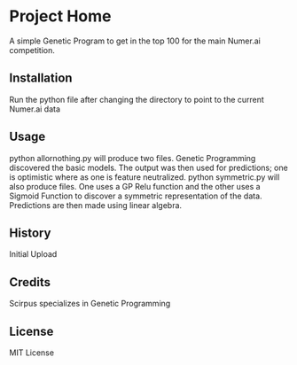 # Project Home

A simple Genetic Program to get in the top 100 for the main Numer.ai competition.

## Installation

Run the python file after changing the directory to point to the current Numer.ai data

## Usage

python allornothing.py will produce two files.  Genetic Programming discovered the basic models. The output was then used for predictions; one is optimistic where as one is feature neutralized.
python symmetric.py will also produce files.  One uses a GP Relu function and the other uses a Sigmoid Function to discover a symmetric representation of the data.  Predictions are then made using linear algebra.

## History

Initial Upload

## Credits

Scirpus specializes in Genetic Programming

## License

MIT License
